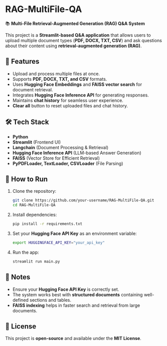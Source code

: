 # RAG-MultiFile-QA

📚 **Multi-File Retrieval-Augmented Generation (RAG) Q&A System**

This project is a **Streamlit-based Q&A application** that allows users to upload multiple document types (**PDF, DOCX, TXT, CSV**) and ask questions about their content using **retrieval-augmented generation (RAG)**.

## 🔹 Features
- Upload and process multiple files at once.
- Supports **PDF, DOCX, TXT, and CSV** formats.
- Uses **Hugging Face Embeddings** and **FAISS vector search** for document retrieval.
- Integrates **Hugging Face Inference API** for generating responses.
- Maintains **chat history** for seamless user experience.
- **Clear all** button to reset uploaded files and chat history.

## 🛠️ Tech Stack
- **Python**
- **Streamlit** (Frontend UI)
- **Langchain** (Document Processing & Retrieval)
- **Hugging Face Inference API** (LLM-based Answer Generation)
- **FAISS** (Vector Store for Efficient Retrieval)
- **PyPDFLoader, TextLoader, CSVLoader** (File Parsing)

## 🚀 How to Run
1. Clone the repository:
   ```sh
   git clone https://github.com/your-username/RAG-MultiFile-QA.git
   cd RAG-MultiFile-QA
   ```
2. Install dependencies:
   ```sh
   pip install -r requirements.txt
   ```
3. Set your **Hugging Face API Key** as an environment variable:
   ```sh
   export HUGGINGFACE_API_KEY="your_api_key"
   ```
4. Run the app:
   ```sh
   streamlit run main.py
   ```

## 📌 Notes
- Ensure your **Hugging Face API Key** is correctly set.
- The system works best with **structured documents** containing well-defined sections and tables.
- **FAISS indexing** helps in faster search and retrieval from large documents.

## 📜 License
This project is **open-source** and available under the **MIT License**.

